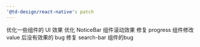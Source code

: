 ```yaml
---
'@td-design/react-native': patch
---
```


优化一些组件的 UI 效果
优化 NoticeBar 组件滚动效果
修复 progress 组件修改 value 后没有效果的 bug
修复 search-bar 组件的bug
